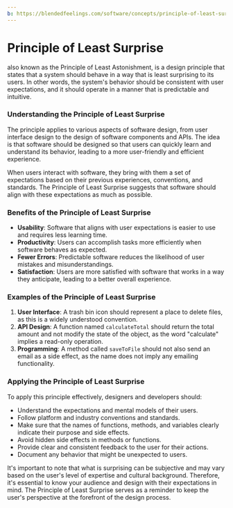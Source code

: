 ```yaml
---
b: https://blendedfeelings.com/software/concepts/principle-of-least-surprise.md
---
```


# Principle of Least Surprise
also known as the Principle of Least Astonishment, is a design principle that states that a system should behave in a way that is least surprising to its users. In other words, the system's behavior should be consistent with user expectations, and it should operate in a manner that is predictable and intuitive.

### Understanding the Principle of Least Surprise

The principle applies to various aspects of software design, from user interface design to the design of software components and APIs. The idea is that software should be designed so that users can quickly learn and understand its behavior, leading to a more user-friendly and efficient experience.

When users interact with software, they bring with them a set of expectations based on their previous experiences, conventions, and standards. The Principle of Least Surprise suggests that software should align with these expectations as much as possible.

### Benefits of the Principle of Least Surprise

- **Usability**: Software that aligns with user expectations is easier to use and requires less learning time.
- **Productivity**: Users can accomplish tasks more efficiently when software behaves as expected.
- **Fewer Errors**: Predictable software reduces the likelihood of user mistakes and misunderstandings.
- **Satisfaction**: Users are more satisfied with software that works in a way they anticipate, leading to a better overall experience.

### Examples of the Principle of Least Surprise

1. **User Interface**: A trash bin icon should represent a place to delete files, as this is a widely understood convention.
2. **API Design**: A function named `calculateTotal` should return the total amount and not modify the state of the object, as the word "calculate" implies a read-only operation.
3. **Programming**: A method called `saveToFile` should not also send an email as a side effect, as the name does not imply any emailing functionality.

### Applying the Principle of Least Surprise

To apply this principle effectively, designers and developers should:

- Understand the expectations and mental models of their users.
- Follow platform and industry conventions and standards.
- Make sure that the names of functions, methods, and variables clearly indicate their purpose and side effects.
- Avoid hidden side effects in methods or functions.
- Provide clear and consistent feedback to the user for their actions.
- Document any behavior that might be unexpected to users.

It's important to note that what is surprising can be subjective and may vary based on the user's level of expertise and cultural background. Therefore, it's essential to know your audience and design with their expectations in mind. The Principle of Least Surprise serves as a reminder to keep the user's perspective at the forefront of the design process.